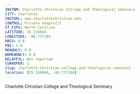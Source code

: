 ```yaml
---
INSTNM: Charlotte Christian College and Theological Seminary
CITY: Charlotte
INSTURL: www.charlottechristian.edu
CONTROL: Private nonprofit
ST_FIPS: North Carolina
LATITUDE: 35.159664
LONGITUDE: -80.737194
HBCU: 0.0
PBI: 1.0
MENONLY: 0.0
WOMENONLY: 0.0
RELAFFIL: Not reported
CURROPER: 1
slug: charlotte-christian-college-and-theological-seminary
location: [35.159664, -80.737194]
---
```

Charlotte Christian College and Theological Seminary